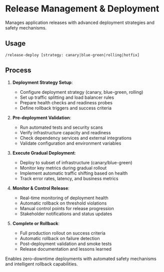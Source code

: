 # Release Management & Deployment

Manages application releases with advanced deployment strategies and safety mechanisms.

## Usage
```
/release-deploy [strategy: canary|blue-green|rolling|hotfix]
```

## Process

1. **Deployment Strategy Setup**:
   - Configure deployment strategy (canary, blue-green, rolling)
   - Set up traffic splitting and load balancer rules
   - Prepare health checks and readiness probes
   - Define rollback triggers and success criteria

2. **Pre-deployment Validation**:
   - Run automated tests and security scans
   - Verify infrastructure capacity and readiness
   - Check dependency services and external integrations
   - Validate configuration and environment variables

3. **Execute Gradual Deployment**:
   - Deploy to subset of infrastructure (canary/blue-green)
   - Monitor key metrics during gradual rollout
   - Implement automatic traffic shifting based on health
   - Track error rates, latency, and business metrics

4. **Monitor & Control Release**:
   - Real-time monitoring of deployment health
   - Automatic rollback on threshold violations
   - Manual control points for release progression
   - Stakeholder notifications and status updates

5. **Complete or Rollback**:
   - Full production rollout on success criteria
   - Automatic rollback on failure detection
   - Post-deployment validation and smoke tests
   - Release documentation and lessons learned

Enables zero-downtime deployments with automated safety mechanisms and intelligent rollback capabilities.
